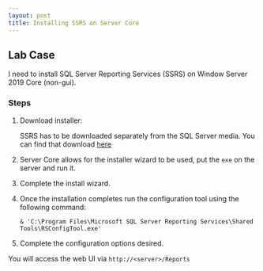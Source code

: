 ```yaml
---
layout: post
title: Installing SSRS on Server Core
---
```


## Lab Case

I need to install SQL Server Reporting Services (SSRS) on Window Server 2019 Core (non-gui).

### Steps

1. Download installer:

    SSRS has to be downloaded separately from the SQL Server media. You can find that download [here](https://www.microsoft.com/en-us/download/details.aspx?id=100122)

1. Server Core allows for the installer wizard to be used, put the `exe` on the server and run it.
1. Complete the install wizard.
1. Once the installation completes run the configuration tool using the following command:

    ```console
    & 'C:\Program Files\Microsoft SQL Server Reporting Services\Shared Tools\RSConfigTool.exe'
    ```

1. Complete the configuration options desired.

You will access the web UI via `http://<server>/Reports`
